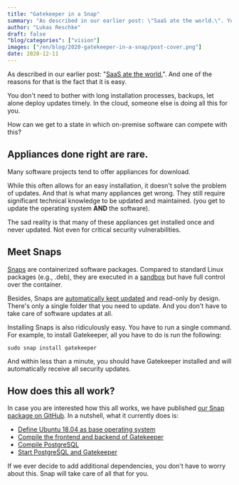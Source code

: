 ```yaml
---
title: "Gatekeeper in a Snap"
summary: "As described in our earlier post: \"SaaS ate the world.\". You don't need to bother with long installation processes, backups, let alone deploy updates timely. How can we get to a state in which on-premise software can compete with this?"
author: "Lukas Reschke"
draft: false
"blog/categories": ["vision"]
images: ["/en/blog/2020-gatekeeper-in-a-snap/post-cover.png"]
date: 2020-12-11
---
```


As described in our earlier post: &quot;[SaaS ate the world.](https://gatekeeper.page/en/blog/2020-why-is-there-a-need-for-gatekeeper/)&quot;. And one of the reasons for that is the fact that it is easy.
 
You don&#39;t need to bother with long installation processes, backups, let alone deploy updates timely. In the cloud, someone else is doing all this for you.

How can we get to a state in which on-premise software can compete with this?

## Appliances done right are rare.

Many software projects tend to offer appliances for download.

While this often allows for an easy installation, it doesn&#39;t solve the problem of updates. And that is what many appliances get wrong. They still require significant technical knowledge to be updated and maintained. (you get to update the operating system **AND** the software).

The sad reality is that many of these appliances get installed once and never updated. Not even for critical security vulnerabilities.

## Meet Snaps

[Snaps](https://snapcraft.io/) are containerized software packages. Compared to standard Linux packages (e.g., .deb), they are executed in a [sandbox](https://snapcraft.io/docs/security-sandboxing) but have full control over the container.

Besides, Snaps are [automatically kept updated](https://snapcraft.io/docs/keeping-snaps-up-to-date) and read-only by design. There&#39;s only a single folder that you need to update. And you don&#39;t have to take care of software updates at all.

Installing Snaps is also ridiculously easy. You have to run a single command. For example, to install Gatekeeper, all you have to do is run the following:

```shell
sudo snap install gatekeeper
```

And within less than a minute, you should have Gatekeeper installed and will automatically receive all security updates.

## How does this all work?

In case you are interested how this all works, we have published [our Snap package on GitHub](https://github.com/getgatekeeper/gatekeeper-snap). In a nutshell, what it currently does is:

- [Define Ubuntu 18.04 as base operating system](https://github.com/GetGatekeeper/gatekeeper-snap/blob/cdde9398d38bbde07109cc0c745a414eec2321ad/snap/snapcraft.yaml#L2)
- [Compile the frontend and backend of Gatekeeper](https://github.com/GetGatekeeper/gatekeeper-snap/blob/cdde9398d38bbde07109cc0c745a414eec2321ad/snap/snapcraft.yaml#L37-L57)
- [Compile PostgreSQL](https://github.com/GetGatekeeper/gatekeeper-snap/blob/cdde9398d38bbde07109cc0c745a414eec2321ad/snap/snapcraft.yaml#L67-L83)
- [Start PostgreSQL and Gatekeeper](https://github.com/GetGatekeeper/gatekeeper-snap/blob/cdde9398d38bbde07109cc0c745a414eec2321ad/snap/snapcraft.yaml#L86-L98)

If we ever decide to add additional dependencies, you don&#39;t have to worry about this. Snap will take care of all that for you.
